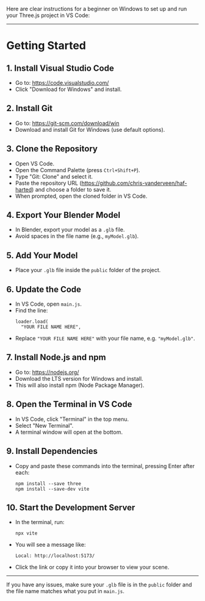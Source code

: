 Here are clear instructions for a beginner on Windows to set up and run your Three.js project in VS Code:

---

# Getting Started

## 1. Install Visual Studio Code

- Go to: https://code.visualstudio.com/
- Click "Download for Windows" and install.

## 2. Install Git

- Go to: https://git-scm.com/download/win
- Download and install Git for Windows (use default options).

## 3. Clone the Repository

- Open VS Code.
- Open the Command Palette (press `Ctrl+Shift+P`).
- Type "Git: Clone" and select it.
- Paste the repository URL (https://github.com/chris-vanderveen/haf-harted) and choose a folder to save it.
- When prompted, open the cloned folder in VS Code.

## 4. Export Your Blender Model

- In Blender, export your model as a `.glb` file.
- Avoid spaces in the file name (e.g., `myModel.glb`).

## 5. Add Your Model

- Place your `.glb` file inside the `public` folder of the project.

## 6. Update the Code

- In VS Code, open `main.js`.
- Find the line:
  ```
  loader.load(
    "YOUR FILE NAME HERE",
  ```
- Replace `"YOUR FILE NAME HERE"` with your file name, e.g. `"myModel.glb"`.

## 7. Install Node.js and npm

- Go to: https://nodejs.org/
- Download the LTS version for Windows and install.
- This will also install npm (Node Package Manager).

## 8. Open the Terminal in VS Code

- In VS Code, click "Terminal" in the top menu.
- Select "New Terminal".
- A terminal window will open at the bottom.

## 9. Install Dependencies

- Copy and paste these commands into the terminal, pressing Enter after each:
  ```
  npm install --save three
  npm install --save-dev vite
  ```

## 10. Start the Development Server

- In the terminal, run:
  ```
  npx vite
  ```
- You will see a message like:
  ```
  Local: http://localhost:5173/
  ```
- Click the link or copy it into your browser to view your scene.

---

If you have any issues, make sure your `.glb` file is in the `public` folder and the file name matches what you put in `main.js`.
